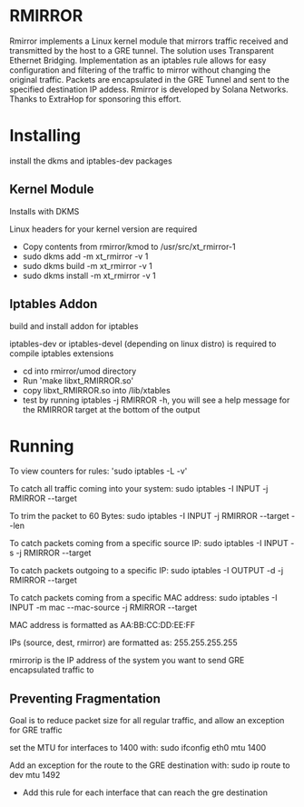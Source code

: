 # RMIRROR
Rmirror implements a Linux kernel module that mirrors traffic received 
and transmitted by the host to a GRE tunnel. The solution uses Transparent 
Ethernet Bridging. Implementation as an iptables rule allows for easy 
configuration and filtering of the traffic to mirror without changing 
the original traffic. Packets are encapsulated in the GRE Tunnel and sent
to the specified destination IP addess. Rmirror is developed by Solana Networks.
Thanks to ExtraHop for sponsoring this effort.

# Installing
install the dkms and iptables-dev packages

## Kernel Module
Installs with DKMS

Linux headers for your kernel version are required

 * Copy contents from rmirror/kmod to /usr/src/xt_rmirror-1
 * sudo dkms add -m xt_rmirror -v 1
 * sudo dkms build -m xt_rmirror -v 1
 * sudo dkms install -m xt_rmirror -v 1

## Iptables Addon
build and install addon for iptables

iptables-dev or iptables-devel (depending on linux distro) is required to compile iptables extensions

 * cd into rmirror/umod directory
 * Run 'make libxt_RMIRROR.so'
 * copy libxt_RMIRROR.so into /lib/xtables
 * test by running iptables -j RMIRROR -h, you will see a help message for the RMIRROR target at the bottom of the output

# Running
To view counters for rules: 'sudo iptables -L -v'

To catch all traffic coming into your system:
    sudo iptables -I INPUT -j RMIRROR --target <rmirrorip>

To trim the packet to 60 Bytes:
    sudo iptables -I INPUT -j RMIRROR --target <rmirrorip> --len <bytes>

To catch packets coming from a specific source IP:
    sudo iptables -I INPUT -s <sourceip> -j RMIRROR --target <rmirrorip>

To catch packets outgoing to a specific IP:
    sudo iptables -I OUTPUT -d <destip> -j RMIRROR --target <rmirrorip>

To catch packets coming from a specific MAC address:
    sudo iptables -I INPUT -m mac --mac-source <macaddress> -j RMIRROR --target <rmirrorip>

MAC address is formatted as AA:BB:CC:DD:EE:FF

IPs (source, dest, rmirror) are formatted as: 255.255.255.255

rmirrorip is the IP address of the system you want to send GRE encapsulated traffic to

## Preventing Fragmentation
Goal is to reduce packet size for all regular traffic, and allow an exception for GRE traffic

set the MTU for interfaces to 1400 with:
    sudo ifconfig eth0 mtu 1400

Add an exception for the route to the GRE destination with:
    sudo ip route to <gre target IP> dev <eth dev> mtu 1492
 - Add this rule for each interface that can reach the gre destination


